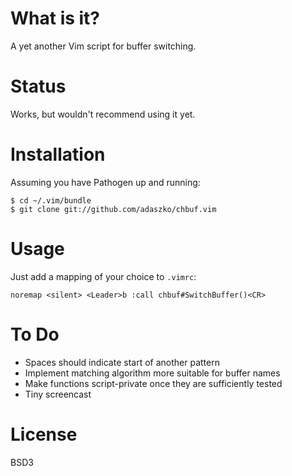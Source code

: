 What is it?
===========

A yet another Vim script for buffer switching.


Status
======

Works, but wouldn't recommend using it yet.


Installation
============

Assuming you have Pathogen up and running:

    $ cd ~/.vim/bundle
    $ git clone git://github.com/adaszko/chbuf.vim


Usage
=====

Just add a mapping of your choice to `.vimrc`:

    noremap <silent> <Leader>b :call chbuf#SwitchBuffer()<CR>


To Do
=====

 * Spaces should indicate start of another pattern
 * Implement matching algorithm more suitable for buffer names
 * Make functions script-private once they are sufficiently tested
 * Tiny screencast


License
=======

BSD3
